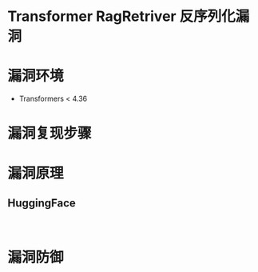 # Transformer RagRetriver 反序列化漏洞

# 漏洞环境

- Transformers < 4.36

# 漏洞复现步骤



# 漏洞原理

## HuggingFace

​		

# 漏洞防御


